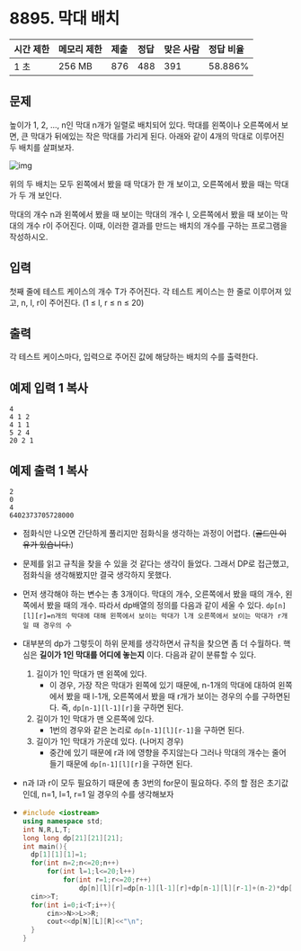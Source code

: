 # 8895. 막대 배치 

| 시간 제한 | 메모리 제한 | 제출 | 정답 | 맞은 사람 | 정답 비율 |
| :-------- | :---------- | :--- | :--- | :-------- | :-------- |
| 1 초      | 256 MB      | 876  | 488  | 391       | 58.886%   |

## 문제

높이가 1, 2, ..., n인 막대 n개가 일렬로 배치되어 있다. 막대를 왼쪽이나 오른쪽에서 보면, 큰 막대가 뒤에있는 작은 막대를 가리게 된다. 아래와 같이 4개의 막대로 이루어진 두 배치를 살펴보자.

![img](https://onlinejudgeimages.s3-ap-northeast-1.amazonaws.com/upload/images/polearr.png)

위의 두 배치는 모두 왼쪽에서 봤을 때 막대가 한 개 보이고, 오른쪽에서 봤을 때는 막대가 두 개 보인다.

막대의 개수 n과 왼쪽에서 봤을 때 보이는 막대의 개수 l, 오른쪽에서 봤을 때 보이는 막대의 개수 r이 주어진다. 이때, 이러한 결과를 만드는 배치의 개수를 구하는 프로그램을 작성하시오.

## 입력

첫째 줄에 테스트 케이스의 개수 T가 주어진다. 각 테스트 케이스는 한 줄로 이루어져 있고, n, l, r이 주어진다. (1 ≤ l, r ≤ n ≤ 20)

## 출력

각 테스트 케이스마다, 입력으로 주어진 값에 해당하는 배치의 수를 출력한다.



## 예제 입력 1 복사

```
4
4 1 2
4 1 1
5 2 4
20 2 1
```

## 예제 출력 1 복사

```
2
0
4
6402373705728000
```



- 점화식만 나오면 간단하게 풀리지만 점화식을 생각하는 과정이 어렵다. (~~골드인 이유가 있습니다.~~)
- 문제를 읽고 규칙을 찾을 수 있을 것 같다는 생각이 들었다. 그래서 DP로 접근했고, 점화식을 생각해봤지만 결국 생각하지 못했다.
- 먼저 생각해야 하는 변수는 총 3개이다. 막대의 개수, 오른쪽에서 봤을 때의 개수, 왼쪽에서 봤을 때의 개수.
  따라서 dp배열의 정의를 다음과 같이 세울 수 있다.
  `dp[n][l][r]=n개의 막대에 대해 왼쪽에서 보이는 막대가 l개 오른쪽에서 보이는 막대가 r개일 때 경우의 수`
- 대부분의 dp가 그렇듯이 하위 문제를 생각하면서 규칙을 찾으면 좀 더 수월하다.  핵심은 **길이가 1인 막대를 어디에 놓는지** 이다. 다음과 같이 분류할 수 있다.
  1. 길이가 1인 막대가 맨 왼쪽에 있다.
     - 이 경우,  가장 작은 막대가 왼쪽에 있기 때문에, n-1개의 막대에 대하여 왼쪽에서 봤을 때 l-1개, 오른쪽에서 봤을 때 r개가 보이는 경우의 수를 구하면된다. 즉, `dp[n-1][l-1][r]`을 구하면 된다.
  2. 길이가 1인 막대가 맨 오른쪽에 있다.
     - 1번의 경우와 같은 논리로 `dp[n-1][l][r-1]`을 구하면 된다.
  3. 길이가 1인 막대가 가운데 있다. (나머지 경우)
     - 중간에 있기 때문에 r과 l에 영향을 주지않는다 그러나 막대의 개수는 줄어들기 때문에 
       `dp[n-1][l][r]`을 구하면 된다.

- n과 l과 r이 모두 필요하기 때문에 총 3번의 for문이 필요하다. 주의 할 점은 초기값인데, n=1, l=1, r=1 일 경우의 수를 생각해보자

- ```c++
  #include <iostream>
  using namespace std;
  int N,R,L,T;
  long long dp[21][21][21];
  int main(){
  	dp[1][1][1]=1;
  	for(int n=2;n<=20;n++)
  		for(int l=1;l<=20;l++)		
  			for(int r=1;r<=20;r++)
  				dp[n][l][r]=dp[n-1][l-1][r]+dp[n-1][l][r-1]+(n-2)*dp[n-1][l][r];
  	cin>>T;
  	for(int i=0;i<T;i++){
  		cin>>N>>L>>R;
  		cout<<dp[N][L][R]<<"\n";
  	}
  }
  ```

  